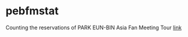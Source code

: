 # pebfmstat
Counting the reservations of PARK EUN-BIN Asia Fan Meeting Tour [link](https://pebfmstat.deta.dev)

